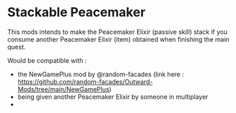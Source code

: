 # Stackable Peacemaker

This mods intends to make the Peacemaker Elixir (passive skill) stack if you consume another Peacemaker Elixir (item) obtained when finishing the main quest. 

Would be compatible with : 
- the NewGamePlus mod by @random-facades (link here : https://github.com/random-facades/Outward-Mods/tree/main/NewGamePlus)
- being given another Peacemaker Elixir by someone in multiplayer
- 
